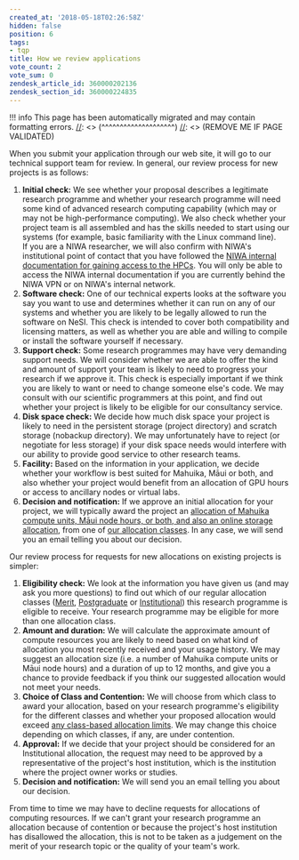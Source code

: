 ```yaml
---
created_at: '2018-05-18T02:26:58Z'
hidden: false
position: 6
tags:
- tqp
title: How we review applications
vote_count: 2
vote_sum: 0
zendesk_article_id: 360000202136
zendesk_section_id: 360000224835
---
```




[//]: <> (REMOVE ME IF PAGE VALIDATED)
[//]: <> (vvvvvvvvvvvvvvvvvvvv)
!!! info
    This page has been automatically migrated and may contain formatting errors.
[//]: <> (^^^^^^^^^^^^^^^^^^^^)
[//]: <> (REMOVE ME IF PAGE VALIDATED)

When you submit your application through our web site, it will go to our
technical support team for review. In general, our review process for
new projects is as follows:

1.  **Initial check:** We see whether your proposal describes a
    legitimate research programme and whether your research programme
    will need some kind of advanced research computing capability (which
    may or may not be high-performance computing). We also check whether
    your project team is all assembled and has the skills needed to
    start using our systems (for example, basic familiarity with the
    Linux command line).  
    If you are a NIWA researcher, we will also confirm with NIWA's
    institutional point of contact that you have followed the [NIWA
    internal documentation for gaining access to the
    HPCs](https://one.niwa.co.nz/display/ONE/High+Performance+Computing+Facility+Services).
    You will only be able to access the NIWA internal documentation if
    you are currently behind the NIWA VPN or on NIWA's internal network.
2.  **Software check:** One of our technical experts looks at the
    software you say you want to use and determines whether it can run
    on any of our systems and whether you are likely to be legally
    allowed to run the software on NeSI. This check is intended to cover
    both compatibility and licensing matters, as well as whether you are
    able and willing to compile or install the software yourself if
    necessary.
3.  **Support check:** Some research programmes may have very demanding
    support needs. We will consider whether we are able to offer the
    kind and amount of support your team is likely to need to progress
    your research if we approve it. This check is especially important
    if we think you are likely to want or need to change someone else's
    code. We may consult with our scientific programmers at this point,
    and find out whether your project is likely to be eligible for our
    consultancy service.
4.  **Disk space check:** We decide how much disk space your project is
    likely to need in the persistent storage (project directory) and
    scratch storage (nobackup directory). We may unfortunately have to
    reject (or negotiate for less storage) if your disk space needs
    would interfere with our ability to provide good service to other
    research teams.
5.  **Facility:** Based on the information in your application, we
    decide whether your workflow is best suited for Mahuika, Māui or
    both, and also whether your project would benefit from an allocation
    of GPU hours or access to ancillary nodes or virtual labs.
6.  **Decision and notification:** If we approve an initial allocation
    for your project, we will typically award the project an [allocation
    of Mahuika compute units, Māui node hours, or both, and also an
    online storage
    allocation](https://support.nesi.org.nz/hc/en-gb/articles/360001385735),
    from one of [our allocation
    classes](https://support.nesi.org.nz/hc/en-gb/articles/360000925176).
    In any case, we will send you an email telling you about our
    decision.

Our review process for requests for new allocations on existing projects
is simpler:

1.  **Eligibility check:** We look at the information you have given us
    (and may ask you more questions) to find out which of our regular
    allocation classes
    ([Merit](https://support.nesi.org.nz/hc/en-gb/articles/360000925176-Project-Eligibility-Classes#merit),
    [Postgraduate](https://support.nesi.org.nz/hc/en-gb/articles/360000925176-Project-Eligibility-Classes#postgrad)
    or
    [Institutional](https://support.nesi.org.nz/hc/en-gb/articles/360000925176-Project-Eligibility-Classes#institutional))
    this research programme is eligible to receive. Your research
    programme may be eligible for more than one allocation class.
2.  **Amount and duration:** We will calculate the approximate amount of
    compute resources you are likely to need based on what kind of
    allocation you most recently received and your usage history. We may
    suggest an allocation size (i.e. a number of Mahuika compute units
    or Māui node hours) and a duration of up to 12 months, and give you
    a chance to provide feedback if you think our suggested allocation
    would not meet your needs.
3.  **Choice of Class and Contention:** We will choose from which class
    to award your allocation, based on your research programme's
    eligibility for the different classes and whether your proposed
    allocation would exceed [any class-based allocation
    limits](https://support.nesi.org.nz/hc/en-gb/articles/360000925176-Project-Eligibility-Classes).
    We may change this choice depending on which classes, if any, are
    under contention.
4.  **Approval:** If we decide that your project should be considered
    for an Institutional allocation, the request may need to be approved
    by a representative of the project's host institution, which is the
    institution where the project owner works or studies.
5.  **Decision and notification:** We will send you an email telling you
    about our decision.

From time to time we may have to decline requests for allocations of
computing resources. If we can't grant your research programme an
allocation because of contention or because the project's host
institution has disallowed the allocation, this is not to be taken as a
judgement on the merit of your research topic or the quality of your
team's work.
